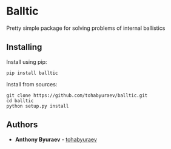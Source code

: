 # Balltic
Pretty simple package for solving problems of internal ballistics

## Installing
Install using pip:
```
pip install balltic
```
Install from sources:
```
git clone https://github.com/tohabyuraev/balltic.git
cd balltic
python setup.py install
```

## Authors
* **Anthony Byuraev** - [tohabyuraev](https://github.com/tohabyuraev)
